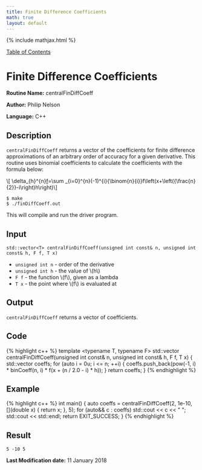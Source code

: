 ```yaml
---
title: Finite Difference Coefficients
math: true
layout: default
---
```


{% include mathjax.html %}

<a href="https://philipnelson5.github.io/MATH5620/SoftwareManual"> Table of Contents </a>
# Finite Difference Coefficients

**Routine Name:** centralFinDiffCoeff

**Author:** Philip Nelson

**Language:** C++

## Description

`centralFinDiffCoeff` returns a vector of the coefficients for finite difference approximations of an arbitrary order of accuracy for a given derivative. This routine uses binomial coefficients to calculate the coefficients with the formula below:

\\[ \delta_{h}^{n}[f](x)=\sum _{i=0}^{n}(-1)^{i}{\binom{n}{i}}f\left(x+\left({\frac{n}{2}}-i\right)h\right)\\]

```
$ make
$ ./finDiffCoeff.out
```

This will compile and run the driver program.

## Input

`std::vector<T> centralFinDiffCoeff(unsigned int const& n, unsigned int const& h, F f, T x)`

* `unsigned int n` - order of the derivative
* `unsigned int h` - the value of \\(h\\)
* `F f` - the function \\(f\\), given as a lambda
* `T x` - the point where \\(f\\) is evaluated at

## Output

`centralFinDiffCoeff` returns a vector of coefficients.

## Code
{% highlight c++ %}
template <typename T, typename F>
std::vector<T> centralFinDiffCoeff(unsigned int const& n, unsigned int const& h, F f, T x)
{
  std::vector<T> coeffs;
  for (auto i = 0u; i <= n; ++i)
  {
    coeffs.push_back(pow(-1, i) * binCoeff(n, i) * f(x + (n / 2.0 - i) * h));
  }
  return coeffs;
}
{% endhighlight %}

## Example
{% highlight c++ %}
int main()
{
  auto coeffs = centralFinDiffCoeff(2, 1e-10, [](double x) { return x; }, 5);
  for (auto&& c : coeffs)
    std::cout << c << " ";
  std::cout << std::endl;
  return EXIT_SUCCESS;
}
{% endhighlight %}

## Result
```
5 -10 5
```

**Last Modification date:** 11 January 2018

